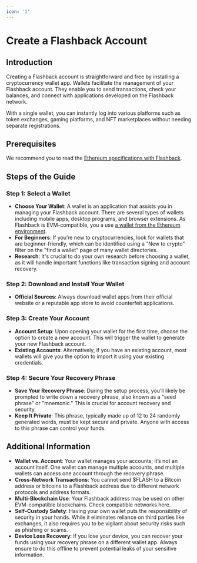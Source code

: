 ```yaml
---
icon: '1'
---
```


# Create a Flashback Account

## Introduction

Creating a Flashback account is straightforward and free by installing a cryptocurrency wallet app. Wallets facilitate the management of your Flashback account. They enable you to send transactions, check your balances, and connect with applications developed on the Flashback network.

With a single wallet, you can instantly log into various platforms such as token exchanges, gaming platforms, and NFT marketplaces without needing separate registrations.

## Prerequisites

We recommend you to read the [Ethereum specifications with Flashback](../our-network-and-ecosystem/ethereum-stack-in-nephele/).

## Steps of the Guide

### **Step 1: Select a Wallet**

* **Choose Your Wallet**: A wallet is an application that assists you in managing your Flashback account. There are several types of wallets including mobile apps, desktop programs, and browser extensions. As Flashback is EVM-compatible, you a use [a wallet from the Ethereum environment](https://ethereum.org/en/wallets/find-wallet/).
* **For Beginners**: If you’re new to cryptocurrencies, look for wallets that are beginner-friendly, which can be identified using a “New to crypto” filter on the "find a wallet" page of many wallet directories.
* **Research**: It's crucial to do your own research before choosing a wallet, as it will handle important functions like transaction signing and account recovery.

### **Step 2: Download and Install Your Wallet**

* **Official Sources**: Always download wallet apps from their official website or a reputable app store to avoid counterfeit applications.

### **Step 3: Create Your Account**

* **Account Setup**: Upon opening your wallet for the first time, choose the option to create a new account. This will trigger the wallet to generate your new Flashback account.
* **Existing Accounts**: Alternatively, if you have an existing account, most wallets will give you the option to import it using your existing credentials.

### **Step 4: Secure Your Recovery Phrase**

* **Save Your Recovery Phrase**: During the setup process, you’ll likely be prompted to write down a recovery phrase, also known as a "seed phrase" or "mnemonic." This is crucial for account recovery and security.
* **Keep It Private**: This phrase, typically made up of 12 to 24 randomly generated words, must be kept secure and private. Anyone with access to this phrase can control your funds.

## Additional Information

* **Wallet vs. Account**: Your wallet manages your accounts; it’s not an account itself. One wallet can manage multiple accounts, and multiple wallets can access one account through the recovery phrase.
* **Cross-Network Transactions**: You cannot send $FLASH to a Bitcoin address or bitcoins to a Flashback address due to different network protocols and address formats.
* **Multi-Blockchain Use**: Your Flashback address may be used on other EVM-compatible blockchains. Check compatible networks here.
* **Self-Custody Safety**: Having your own wallet puts the responsibility of security in your hands. While it eliminates reliance on third parties like exchanges, it also requires you to be vigilant about security risks such as phishing or scams.
* **Device Loss Recovery**: If you lose your device, you can recover your funds using your recovery phrase on a different wallet app. Always ensure to do this offline to prevent potential leaks of your sensitive information.
